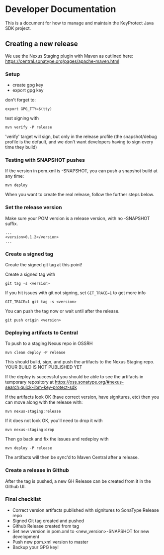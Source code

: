 # Developer Documentation

This is a document for how to manage and maintain the KeyProtect Java SDK project.


## Creating a new release

We use the Nexus Staging plugin with Maven as outlined here: https://central.sonatype.org/pages/apache-maven.html

### Setup

- create gpg key
- export gpg key

don't forget to:
```
export GPG_TTY=$(tty)
```

test signing with
```
mvn verify -P release
```

'verify' target will sign, but only in the release profile
(the snapshot/debug profile is the default, and we don't want developers having to sign
every time they build)

### Testing with SNAPSHOT pushes

If the version in pom.xml is -SNAPSHOT, you can push a snapshot build at any time:
```
mvn deploy
```

When you want to create the real release, follow the further steps below.

### Set the release version

Make sure your POM version is a release version, with no -SNAPSHOT suffix.

```
...
<version>0.1.2</version>
...
```

### Create a signed tag

Create the signed git tag at this point!

Create a signed tag with
```
git tag -s <version>
```

If you hit issues with git not signing, set `GIT_TRACE=1` to get more info
```
GIT_TRACE=1 git tag -s <version>
```

You can push the tag now or wait until after the release.
```
git push origin <version>
```

### Deploying artifacts to Central

To push to a staging Nexus repo in OSSRH
```
mvn clean deploy -P release
``` 

This should build, sign, and push the artifacts to the Nexus Staging repo.
YOUR BUILD IS NOT PUBLISHED YET

If the deploy is successful you should be able to see the artifacts in temporary repository at https://oss.sonatype.org/#nexus-search;quick~ibm-key-protect-sdk

If the artifacts look OK (have correct version, have signitures, etc)
then you can move along with the release with:
```
mvn nexus-staging:release
```

If it does not look OK, you'll need to drop it with
```
mvn nexus-staging:drop
```

Then go back and fix the issues and redeploy with
```
mvn deploy -P release
```

The artifacts will then be sync'd to Maven Central after a release.

### Create a release in Github

After the tag is pushed, a new GH Release can be created from it in the Github UI.

### Final checklist

- Correct version artifacts published with signitures to SonaType Release repo
- Signed Git tag created and pushed
- Github Release created from tag
- Set new version in pom.xml to <new_version>-SNAPSHOT for new development
- Push new pom.xml version to master
- Backup your GPG key!
